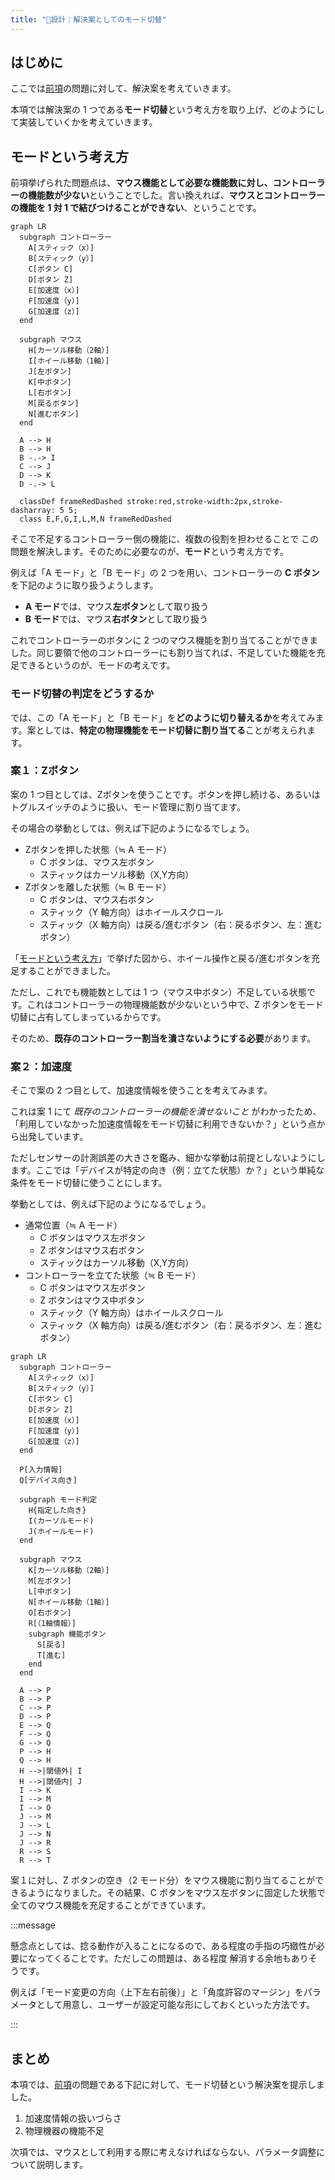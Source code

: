 ```yaml
---
title: "📄設計：解決案としてのモード切替"
---
```


## はじめに

ここでは[前項](./230__problems-with-combining)の問題に対して、解決案を考えていきます。

本項では解決案の 1 つである**モード切替**という考え方を取り上げ、どのようにして実装していくかを考えていきます。

## モードという考え方

前項挙げられた問題点は、**マウス機能として必要な機能数に対し、コントローラーの機能数が少ない**ということでした。言い換えれば、**マウスとコントローラーの機能を 1 対 1 で結びつけることができない**、ということです。

```mermaid
graph LR
  subgraph コントローラー
    A[スティック（x）]
    B[スティック（y）]
    C[ボタン C]
    D[ボタン Z]
    E[加速度（x）]
    F[加速度（y）]
    G[加速度（z）]
  end

  subgraph マウス
    H[カーソル移動（2軸）]
    I[ホイール移動（1軸）]
    J[左ボタン]
    K[中ボタン]
    L[右ボタン]
    M[戻るボタン]
    N[進むボタン]
  end

  A --> H
  B --> H
  B -.-> I
  C --> J
  D --> K
  D -.-> L
  
  classDef frameRedDashed stroke:red,stroke-width:2px,stroke-dasharray: 5 5;
  class E,F,G,I,L,M,N frameRedDashed
```

そこで不足するコントローラー側の機能に、複数の役割を担わせることで この問題を解決します。そのために必要なのが、**モード**という考え方です。

例えば「A モード」と「B モード」の 2 つを用い、コントローラーの **C ボタン**を下記のように取り扱うようします。

- **A モード**では、マウス**左ボタン**として取り扱う
- **B モード**では、マウス**右ボタン**として取り扱う

これでコントローラーのボタンに 2 つのマウス機能を割り当てることができました。同じ要領で他のコントローラーにも割り当てれば、不足していた機能を充足できるというのが、モードの考えです。

### モード切替の判定をどうするか

では、この「A モード」と「B モード」を**どのように切り替えるか**を考えてみます。案としては、**特定の物理機能をモード切替に割り当てる**ことが考えられます。

### 案１：Zボタン

案の 1 つ目としては、Zボタンを使うことです。ボタンを押し続ける、あるいはトグルスイッチのように扱い、モード管理に割り当てます。

その場合の挙動としては、例えば下記のようになるでしょう。

- Zボタンを押した状態（≒ A モード）
  - C ボタンは、マウス左ボタン
  - スティックはカーソル移動（X,Y方向）
- Zボタンを離した状態（≒ B モード）
  - C ボタンは、マウス右ボタン
  - スティック（Y 軸方向）はホイールスクロール
  - スティック（X 軸方向）は戻る/進むボタン（右：戻るボタン、左：進むボタン）

「[モードという考え方](#モードという考え方)」で挙げた図から、ホイール操作と戻る/進むボタンを充足することができました。

ただし、これでも機能数としては 1 つ（マウス中ボタン）不足している状態です。これはコントローラーの物理機能数が少ないという中で、Z ボタンをモード切替に占有してしまっているからです。

そのため、**既存のコントローラー割当を潰さないようにする必要**があります。

### 案２：加速度

そこで案の 2 つ目として、加速度情報を使うことを考えてみます。

これは案 1 にて *既存のコントローラーの機能を潰せないこと* がわかったため、「利用していなかった加速度情報をモード切替に利用できないか？」という点から出発しています。

ただしセンサーの計測誤差の大きさを鑑み、細かな挙動は前提としないようにします。ここでは「デバイスが特定の向き（例：立てた状態）か？」という単純な条件をモード切替に使うことにします。

挙動としては、例えば下記のようになるでしょう。

- 通常位置（≒ A モード）
  - C ボタンはマウス左ボタン
  - Z ボタンはマウス右ボタン
  - スティックはカーソル移動（X,Y方向）
- コントローラーを立てた状態（≒ B モード）
  - C ボタンはマウス左ボタン
  - Z ボタンはマウス中ボタン
  - スティック（Y 軸方向）はホイールスクロール
  - スティック（X 軸方向）は戻る/進むボタン（右：戻るボタン、左：進むボタン）

```mermaid
graph LR
  subgraph コントローラー
    A[スティック（x）]
    B[スティック（y）]
    C[ボタン C]
    D[ボタン Z]
    E[加速度（x）]
    F[加速度（y）]
    G[加速度（z）]
  end

  P[入力情報]
  Q[デバイス向き]

  subgraph モード判定
    H{指定した向き}
    I(カーソルモード)
    J(ホイールモード)
  end

  subgraph マウス
    K[カーソル移動（2軸）]
    M[左ボタン]
    L[中ボタン]
    N[ホイール移動（1軸）]
    O[右ボタン]
    R[（1軸情報）]
    subgraph 機能ボタン
      S[戻る]
      T[進む]
    end
  end

  A --> P
  B --> P
  C --> P
  D --> P
  E --> Q
  F --> Q
  G --> Q
  P --> H
  Q --> H
  H -->|閾値外| I
  H -->|閾値内| J
  I --> K
  I --> M
  I --> O
  J --> M
  J --> L
  J --> N
  J --> R
  R --> S
  R --> T
```

案１に対し、Z ボタンの空き（2 モード分）をマウス機能に割り当てることができるようになりました。その結果、C ボタンをマウス左ボタンに固定した状態で 全てのマウス機能を充足することができています。

:::message

懸念点としては、捻る動作が入ることになるので、ある程度の手指の巧緻性が必要になってくることです。ただしこの問題は、ある程度 解消する余地もありそうです。

例えば「モード変更の方向（上下左右前後）」と「角度許容のマージン」をパラメータとして用意し、ユーザーが設定可能な形にしておくといった方法です。

:::

## まとめ

本項では、[前項](./230__problems-with-combining)の問題である下記に対して、モード切替という解決案を提示しました。

1. 加速度情報の扱いづらさ
2. 物理機器の機能不足

次項では、マウスとして利用する際に考えなければならない、パラメータ調整について説明します。

